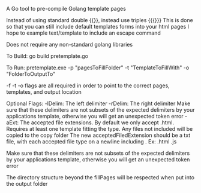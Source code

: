 A Go tool to pre-compile Golang template pages

Instead of using standard double {{}}, instead use triples {{{}}}
This is done so that you can still include default templates forms into your html pages
I hope to example text/template to include an escape command

Does not require any non-standard golang libraries

To Build: go build pretemplate.go

To Run: pretemplate.exe -p "pagesToFillFolder" -t "TemplateToFillWith" -o "FolderToOutputTo"

-f -t -o flags are all required in order to point to the correct pages, templates, and output location

Optional Flags:
-lDelim: The left delimiter
-rDelim: The right delimiter
    Make sure that these delimiters are not subsets of the expected delimiters by your applications template,
    otherwise you will get an unexpected token error
-aExt: The accepted file extensions. By default we only accept .html. Requires at least one template fitting the type. Any files not included will be copied to the copy folder
    The new acceptedFiledExtension should be a txt file, with each accepted file type on a newline including .
    Ex:
    .html
    .js

Make sure that these delimiters are not subsets of the expected delimiters by your applications template,
otherwise you will get an unexpected token error

The directory structure beyond the fillPages will be respected when put into the output folder